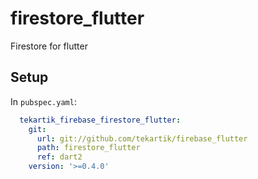 # firestore_flutter

Firestore for flutter

## Setup

In `pubspec.yaml`:
```yaml
  tekartik_firebase_firestore_flutter:
    git:
      url: git://github.com/tekartik/firebase_flutter
      path: firestore_flutter
      ref: dart2
    version: '>=0.4.0'
```
